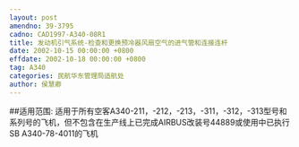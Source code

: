 ```yaml
---
layout: post
amendno: 39-3795
cadno: CAD1997-A340-08R1
title: 发动机引气系统-检查和更换预冷器风扇空气的进气管和连接连杆
date: 2002-10-15 00:00:00 +0800
effdate: 2002-10-18 00:00:00 +0800
tag: A340
categories: 民航华东管理局适航处
author: 侯慧卿
---
```


##适用范围:
适用于所有空客A340-211，-212，-213，-311，-312，-313型号和系列号的飞机，但不包含在生产线上已完成AIRBUS改装号44889或使用中已执行SB A340-78-4011的飞机

